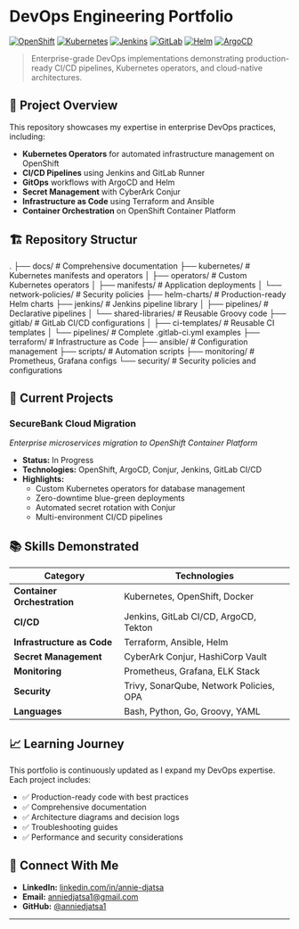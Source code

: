 # DevOps Engineering Portfolio

[![OpenShift](https://img.shields.io/badge/OpenShift-EE0000?style=flat&logo=redhatopenshift&logoColor=white)](https://www.openshift.com/)
[![Kubernetes](https://img.shields.io/badge/Kubernetes-326CE5?style=flat&logo=kubernetes&logoColor=white)](https://kubernetes.io/)
[![Jenkins](https://img.shields.io/badge/Jenkins-D24939?style=flat&logo=jenkins&logoColor=white)](https://www.jenkins.io/)
[![GitLab](https://img.shields.io/badge/GitLab-FCA121?style=flat&logo=gitlab&logoColor=white)](https://gitlab.com/)
[![Helm](https://img.shields.io/badge/Helm-0F1689?style=flat&logo=helm&logoColor=white)](https://helm.sh/)
[![ArgoCD](https://img.shields.io/badge/ArgoCD-EF7B4D?style=flat&logo=argo&logoColor=white)](https://argoproj.github.io/cd/)

> Enterprise-grade DevOps implementations demonstrating production-ready CI/CD pipelines, Kubernetes operators, and cloud-native architectures.

## 🎯 Project Overview

This repository showcases my expertise in enterprise DevOps practices, including:

- **Kubernetes Operators** for automated infrastructure management on OpenShift
- **CI/CD Pipelines** using Jenkins and GitLab Runner
- **GitOps** workflows with ArgoCD and Helm
- **Secret Management** with CyberArk Conjur
- **Infrastructure as Code** using Terraform and Ansible
- **Container Orchestration** on OpenShift Container Platform

## 🏗️ Repository Structur

.
├── docs/                  # Comprehensive documentation
├── kubernetes/            # Kubernetes manifests and operators
│   ├── operators/        # Custom Kubernetes operators
│   ├── manifests/        # Application deployments
│   └── network-policies/ # Security policies
├── helm-charts/          # Production-ready Helm charts
├── jenkins/              # Jenkins pipeline library
│   ├── pipelines/       # Declarative pipelines
│   └── shared-libraries/ # Reusable Groovy code
├── gitlab/               # GitLab CI/CD configurations
│   ├── ci-templates/    # Reusable CI templates
│   └── pipelines/       # Complete .gitlab-ci.yml examples
├── terraform/            # Infrastructure as Code
├── ansible/              # Configuration management
├── scripts/              # Automation scripts
├── monitoring/           # Prometheus, Grafana configs
└── security/             # Security policies and configurations


## 🚀 Current Projects

### SecureBank Cloud Migration
*Enterprise microservices migration to OpenShift Container Platform*

- **Status:** In Progress
- **Technologies:** OpenShift, ArgoCD, Conjur, Jenkins, GitLab CI/CD
- **Highlights:** 
  - Custom Kubernetes operators for database management
  - Zero-downtime blue-green deployments
  - Automated secret rotation with Conjur
  - Multi-environment CI/CD pipelines

## 📚 Skills Demonstrated

| Category | Technologies |
|----------|-------------|
| **Container Orchestration** | Kubernetes, OpenShift, Docker |
| **CI/CD** | Jenkins, GitLab CI/CD, ArgoCD, Tekton |
| **Infrastructure as Code** | Terraform, Ansible, Helm |
| **Secret Management** | CyberArk Conjur, HashiCorp Vault |
| **Monitoring** | Prometheus, Grafana, ELK Stack |
| **Security** | Trivy, SonarQube, Network Policies, OPA |
| **Languages** | Bash, Python, Go, Groovy, YAML |

## 📈 Learning Journey

This portfolio is continuously updated as I expand my DevOps expertise. Each project includes:

- ✅ Production-ready code with best practices
- ✅ Comprehensive documentation
- ✅ Architecture diagrams and decision logs
- ✅ Troubleshooting guides
- ✅ Performance and security considerations

## 🤝 Connect With Me

- **LinkedIn:** [linkedin.com/in/annie-djatsa](https://www.linkedin.com/in/annie-djatsa)
- **Email:** anniedjatsa1@gmail.com
- **GitHub:** [@anniedjatsa1](https://github.com/anniedjatsa1)

---



